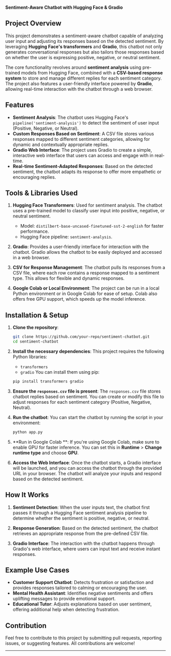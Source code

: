 **Sentiment-Aware Chatbot with Hugging Face & Gradio**

## Project Overview

This project demonstrates a sentiment-aware chatbot capable of analyzing user input and adjusting its responses based on the detected sentiment. By leveraging **Hugging Face's transformers** and **Gradio**, this chatbot not only generates conversational responses but also tailors those responses based on whether the user is expressing positive, negative, or neutral sentiment.

The core functionality revolves around **sentiment analysis** using pre-trained models from Hugging Face, combined with a **CSV-based response system** to store and manage different replies for each sentiment category. The project also features a user-friendly interface powered by **Gradio**, allowing real-time interaction with the chatbot through a web browser.

## Features

- **Sentiment Analysis**: The chatbot uses Hugging Face's `pipeline('sentiment-analysis')` to detect the sentiment of user input (Positive, Negative, or Neutral).
- **Custom Responses Based on Sentiment**: A CSV file stores various responses mapped to different sentiment categories, allowing for dynamic and contextually appropriate replies.
- **Gradio Web Interface**: The project uses Gradio to create a simple, interactive web interface that users can access and engage with in real-time.
- **Real-time Sentiment-Adapted Responses**: Based on the detected sentiment, the chatbot adapts its response to offer more empathetic or encouraging replies.

## Tools & Libraries Used

1. **Hugging Face Transformers**: Used for sentiment analysis. The chatbot uses a pre-trained model to classify user input into positive, negative, or neutral sentiment.
   - Model: `distilbert-base-uncased-finetuned-sst-2-english` for faster performance.
   - Hugging Face pipeline: `sentiment-analysis`.

2. **Gradio**: Provides a user-friendly interface for interaction with the chatbot. Gradio allows the chatbot to be easily deployed and accessed in a web browser.

3. **CSV for Response Management**: The chatbot pulls its responses from a CSV file, where each row contains a response mapped to a sentiment type. This allows for flexible and dynamic responses.

4. **Google Colab or Local Environment**: The project can be run in a local Python environment or in Google Colab for ease of setup. Colab also offers free GPU support, which speeds up the model inference.

## Installation & Setup

1. **Clone the repository**:
   ```bash
   git clone https://github.com/your-repo/sentiment-chatbot.git
   cd sentiment-chatbot
   ```

2. **Install the necessary dependencies**:
   This project requires the following Python libraries:
   - `transformers`
   - `gradio`
   You can install them using pip:
   ```bash
   pip install transformers gradio
   ```

3. **Ensure the `responses.csv` file is present**:
   The `responses.csv` file stores chatbot replies based on sentiment. You can create or modify this file to adjust responses for each sentiment category (Positive, Negative, Neutral).

4. **Run the chatbot**:
   You can start the chatbot by running the script in your environment:
   ```bash
   python app.py
   ```

5. **Run in Google Colab **:
   If you're using Google Colab, make sure to enable GPU for faster inference. You can set this in **Runtime** > **Change runtime type** and choose **GPU**.

6. **Access the Web Interface**:
   Once the chatbot starts, a Gradio interface will be launched, and you can access the chatbot through the provided URL in your browser. The chatbot will analyze your inputs and respond based on the detected sentiment.

## How It Works

1. **Sentiment Detection**: When the user inputs text, the chatbot first passes it through a Hugging Face sentiment analysis pipeline to determine whether the sentiment is positive, negative, or neutral.
   
2. **Response Generation**: Based on the detected sentiment, the chatbot retrieves an appropriate response from the pre-defined CSV file.

3. **Gradio Interface**: The interaction with the chatbot happens through Gradio's web interface, where users can input text and receive instant responses.

## Example Use Cases

- **Customer Support Chatbot**: Detects frustration or satisfaction and provides responses tailored to calming or encouraging the user.
- **Mental Health Assistant**: Identifies negative sentiments and offers uplifting messages to provide emotional support.
- **Educational Tutor**: Adjusts explanations based on user sentiment, offering additional help when detecting frustration.


## Contribution

Feel free to contribute to this project by submitting pull requests, reporting issues, or suggesting features. All contributions are welcome!

---
